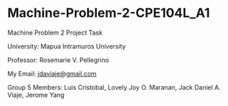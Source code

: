 # Machine-Problem-2-CPE104L_A1
Machine Problem 2 Project Task 

University: Mapua Intramuros University

Professor: Rosemarie V. Pellegrino

My Email: jdaviaje@gmail.com

Group 5
Members: Luis Cristobal, Lovely Joy O. Maranan, Jack Daniel A. Viaje, Jerome Yang
